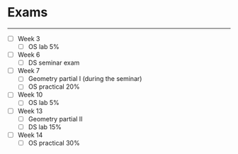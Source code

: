 # Exams
___
- [ ] Week 3 
	- [ ] OS lab 5%
- [ ] Week 6 
	- [ ] DS seminar exam
 - [ ] Week 7 
	- [ ] Geometry partial I (during the seminar)
	- [ ] OS practical 20%
- [ ] Week 10 
	- [ ] OS lab 5%
- [ ] Week 13 
	- [ ] Geometry partial II
	- [ ] DS lab 15%
- [ ] Week 14 
	- [ ] OS practical  30%